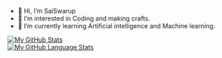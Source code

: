 - 👋 Hi, I’m SaiSwarup
- 👀 I’m interested in Coding and making crafts.
- 🌱 I’m currently learning Artificial intelligence and Machine learning.

[![My GitHub Stats](https://github-readme-stats.vercel.app/api/?username=SaiSwarup27&count_private=true&theme=tokyonight&showicons=true)]() </br>
[![My GitHub Language Stats](https://github-readme-stats.vercel.app/api/top-langs/?username=SaiSwarup27&langs_count=5&theme=tokyonight)]()

<!---
SaiSwarup27/My self is a ✨ special ✨ repository because its `README.md` (this file) appears on your GitHub profile.
You can click the Preview link to take a look at your changes.
--->

